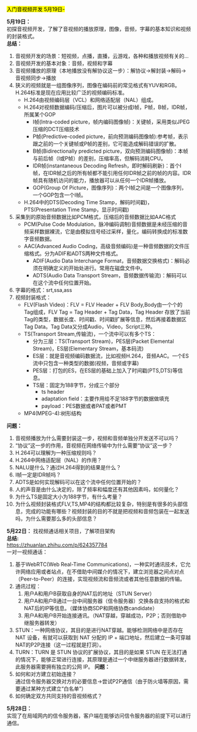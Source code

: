 <mark>入门音视频开发 5月19日-</mark>

**5月19日：**  
初探音视频开发，了解了音视频的播放原理，图像，音频，字幕的基本知识和视频的封装格式。  
**总结：**  
1. 音视频开发的场景：短视频，点播，直播，云游戏，各种和播放视频有关的...
1. 音视频开发的基本对象：音频，视频和字幕  
2. 音视频播放的原理（本地播放没有解协议这一步）：解协议->解封装->解码->音视频同步->播放  
3. 狭义的视频就是一组图像序列，图像在编码前的常见格式有YUV和RGB。H.264标准是现在应用比较广泛的视频编码标准。
   - H.264由视频编码层（VCL）和网络适配层（NAL）组成。
   - H.264对视频数据编码/压缩后，图片可以被分成I帧，P帧，B帧，IDR帧，所属某个GOP
     - I帧(Intra-coded picture，帧内编码图像帧)：关键帧，采用类似JPEG压缩的DCT压缩技术
     - P帧(Predictive-coded picture，前向预测编码图像帧):参考帧，表示跟之前的一个关键帧或P帧的差别，它可能造成解码错误的扩散。
     - B帧(Bidirectionally predicted picture，双向预测编码图像帧)：本帧与前后帧（I或P帧）的差别，压缩率高，但解码消耗CPU。
     - IDR帧(instantaneous Decoding Refresh，即时解码刷新)：首个I帧，在IDR帧之后的所有帧都不能引用任何IDR帧之前的帧的内容。IDR帧具有随机访问的能力，播放器可以从任何一个IDR帧播放。
     - GOP(Group Of Picture，图像序列)：两个I帧之间是一个图像序列，一个GOP包含一个I帧。
   - H.264中的DTS(Decoding Time Stamp，解码时间戳)，PTS(Presentation Time Stamp，显示时间戳)
4. 采集到的原始音频数据比如PCM格式，压缩后的音频数据比如AAC格式
   - PCM(Pulse Code Modulation，脉冲编码调制)音频数据是未经压缩的音频采样数据裸流，它是由模拟信号经过采样，量化，编码转换成的标准数字音频数据。
   - AAC(Advanced Audio Coding，高级音频编码)是一种音频数据的文件压缩格式。分为ADIF和ADTS两种文件格式。
     - ADIF(Audio Data Interchange Format，音频数据交换格式)：解码必须在明确定义的开始处进行。常用在磁盘文件中。
     - ADTS(Audio Data Transport Stream，音频数据传输流)：解码可以在这个流中任何位置开始。
5. 字幕的格式：srt,ssa,ass
6. 视频封装格式：
   - FLV(Flash Video)：FLV = FLV Header + FLV Body,Body由一个个的Tag组成，FLV Tag = Tag Header + Tag Data，Tag Header 存放了当前Tag的类型，数据长度、时间戳、时间戳扩展等信息，然后再接着数据区Tag Data。Tag Data又分成Audio，Video，Script三种。
   - TS(Transport Stream,传输流)，一个流中可以有多个TS：
     - 分为三层：TS(Transport Stream)，PES层(Packet Elemental Stream)，ES层(Elementary Stream，基本码流)
     - ES层：就是音视频编码数据流，比如视频H.264，音频AAC。一个ES流中只包含一种类型的数据(视频，音频或字幕)
     - PES层：打包的ES，在ES层的基础上加入了时间戳(PTS,DTS)等信息。
     - TS层：固定为188字节，分成三个部分
       - ts header
       - adaptation field：主要作用给不足188字节的数据做填充
       - payload：PES数据或者PAT或者PMT
   - MP4(MPEG-4):树形结构  

**问题：**  
1. 音视频播放为什么需要封装这一步，视频和音频单独分开发送不可以吗？  
2. “协议”这一步的作用，音视频在网络传输中为什么需要“协议”这一步？  
3. H.264可以理解为一种压缩规则吗？  
4. H.264中网络适配层（NAL）的作用？
5. NALU是什么？通过H.264得到的结果是什么？
6. I帧一定是IDR帧吗？  
7. ADTS是如何实现解码可以在这个流中任何位置开始的？  
8. 人的声音是由什么决定的，除了频率和幅度还有其他因素吗，如何量化？  
9. 为什么TS是固定大小为188字节，有什么考量？  
10. 为什么视频封装格式FLV,TS,MP4的结构都比较复杂，特别是有很多的头部信息，完成的功能有哪些？视频封装的目的不就是把视频和音频包装在一起发送吗，为什么需要那么多的头部信息？  

**5月22日：**
找视频通话相关项目，了解项目架构  
**总结:**  
https://zhuanlan.zhihu.com/p/624357784  
一对一视频通话：  
1. 基于WebRTC(Web Real-Time Communications)，一种实时通讯技术，它允许网络应用或者站点，在不借助中间媒介的情况下，建立浏览器之间点对点（Peer-to-Peer）的连接，实现视频流和音频流或者其他任意数据的传输。
2. 通讯过程：
   1. 用户A和用户B获取自身的NAT后的地址（STUN Server）
   2. 用户A和用户B通过一台中间服务器（信令服务器）交换各自支持的格式和NAT后的IP等信息。（媒体协商SDP和网络协商candidate）
   3. 用户A和用户B开始连接通讯。（NAT穿越，穿越成功，P2P；否则借助中继服务器转发） 
3. STUN：一种网络协议，其目的是进行NAT穿越。能够检测网络中是否存在 NAT 设备，有就可以获取到 NAT 分配的 IP + 端口地址，然后建立一条可穿越NAT的P2P连接（这一过程就是打洞）。
4. TURN：TURN 是 STUN 协议的扩展协议，其目的是如果 STUN 在无法打通的情况下，能够正常进行连接，其原理是通过一个中继服务器进行数据转发，此服务器需要拥有独立的公网 IP。
**问题：**  
1. 如何和对方建立初始连接？  
   通过信令服务器交换对方的必要信息->尝试P2P通信（由于防火墙等原因，需要通过某种方式建立“白名单”）
2. 如何确定双方共同支持的音视频格式？ 

**5月28日：**  
实现了在局域网内的信令服务器，客户端在能够访问信令服务器的前提下可以进行通信。  




































